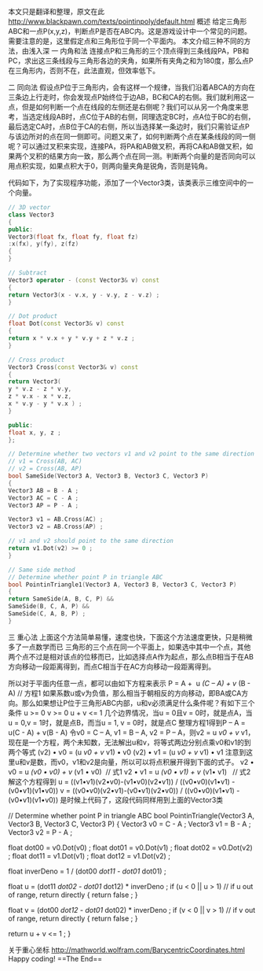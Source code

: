 

本文只是翻译和整理，原文在此<http://www.blackpawn.com/texts/pointinpoly/default.html>
概述
给定三角形ABC和一点P(x,y,z)，判断点P是否在ABC内。这是游戏设计中一个常见的问题。需要注意的是，这里假定点和三角形位于同一个平面内。
本文介绍三种不同的方法，由浅入深
一 内角和法
连接点P和三角形的三个顶点得到三条线段PA，PB和PC，求出这三条线段与三角形各边的夹角，如果所有夹角之和为180度，那么点P在三角形内，否则不在，此法直观，但效率低下。

二 同向法
假设点P位于三角形内，会有这样一个规律，当我们沿着ABCA的方向在三条边上行走时，你会发现点P始终位于边AB，BC和CA的右侧。我们就利用这一点，但是如何判断一个点在线段的左侧还是右侧呢？我们可以从另一个角度来思考，当选定线段AB时，点C位于AB的右侧，同理选定BC时，点A位于BC的右侧，最后选定CA时，点B位于CA的右侧，所以当选择某一条边时，我们只需验证点P与该边所对的点在同一侧即可。问题又来了，如何判断两个点在某条线段的同一侧呢？可以通过叉积来实现，连接PA，将PA和AB做叉积，再将CA和AB做叉积，如果两个叉积的结果方向一致，那么两个点在同一测。判断两个向量的是否同向可以用点积实现，如果点积大于0，则两向量夹角是锐角，否则是钝角。

代码如下，为了实现程序功能，添加了一个Vector3类，该类表示三维空间中的一个向量。

```c++
// 3D vector
class Vector3
{
public:
Vector3(float fx, float fy, float fz)
:x(fx), y(fy), z(fz)
{
}

// Subtract
Vector3 operator - (const Vector3& v) const
{
return Vector3(x - v.x, y - v.y, z - v.z) ;
}

// Dot product
float Dot(const Vector3& v) const
{
return x * v.x + y * v.y + z * v.z ;
}

// Cross product
Vector3 Cross(const Vector3& v) const
{
return Vector3(
y * v.z - z * v.y,
z * v.x - x * v.z,
x * v.y - y * v.x ) ;
}

public:
float x, y, z ;
};

// Determine whether two vectors v1 and v2 point to the same direction
// v1 = Cross(AB, AC)
// v2 = Cross(AB, AP)
bool SameSide(Vector3 A, Vector3 B, Vector3 C, Vector3 P)
{
Vector3 AB = B - A ;
Vector3 AC = C - A ;
Vector3 AP = P - A ;

Vector3 v1 = AB.Cross(AC) ;
Vector3 v2 = AB.Cross(AP) ;

// v1 and v2 should point to the same direction
return v1.Dot(v2) >= 0 ;
}

// Same side method
// Determine whether point P in triangle ABC
bool PointinTriangle1(Vector3 A, Vector3 B, Vector3 C, Vector3 P)
{
return SameSide(A, B, C, P) &&
SameSide(B, C, A, P) &&
SameSide(C, A, B, P) ;
}

```

三 重心法
上面这个方法简单易懂，速度也快，下面这个方法速度更快，只是稍微多了一点数学而已
三角形的三个点在同一个平面上，如果选中其中一个点，其他两个点不过是相对该点的位移而已，比如选择点A作为起点，那么点B相当于在AB方向移动一段距离得到，而点C相当于在AC方向移动一段距离得到。

所以对于平面内任意一点，都可以由如下方程来表示
P = A +  u *(C – A) + v* (B - A) // 方程1
如果系数u或v为负值，那么相当于朝相反的方向移动，即BA或CA方向。那么如果想让P位于三角形ABC内部，u和v必须满足什么条件呢？有如下三个条件
u >= 0
v >= 0
u + v <= 1
几个边界情况，当u = 0且v = 0时，就是点A，当u = 0,v = 1时，就是点B，而当u = 1, v = 0时，就是点C
整理方程1得到P – A = u(C - A) + v(B - A)
令v0 = C – A, v1 = B – A, v2 = P – A，则v2 = u *v0 + v* v1，现在是一个方程，两个未知数，无法解出u和v，将等式两边分别点乘v0和v1的到两个等式
(v2) • v0 = (u *v0 + v* v1) • v0
(v2) • v1 = (u *v0 + v* v1) • v1
注意到这里u和v是数，而v0，v1和v2是向量，所以可以将点积展开得到下面的式子。
v2 • v0 = u *(v0 • v0) + v* (v1 • v0)  // 式1
v2 • v1 = u *(v0 • v1) + v* (v1• v1)   // 式2
解这个方程得到
u = ((v1•v1)(v2•v0)-(v1•v0)(v2•v1)) / ((v0•v0)(v1•v1) - (v0•v1)(v1•v0))
v = ((v0•v0)(v2•v1)-(v0•v1)(v2•v0)) / ((v0•v0)(v1•v1) - (v0•v1)(v1•v0))
是时候上代码了，这段代码同样用到上面的Vector3类

// Determine whether point P in triangle ABC
bool PointinTriangle(Vector3 A, Vector3 B, Vector3 C, Vector3 P)
{
Vector3 v0 = C - A ;
Vector3 v1 = B - A ;
Vector3 v2 = P - A ;

float dot00 = v0.Dot(v0) ;
float dot01 = v0.Dot(v1) ;
float dot02 = v0.Dot(v2) ;
float dot11 = v1.Dot(v1) ;
float dot12 = v1.Dot(v2) ;

float inverDeno = 1 / (dot00 *dot11 - dot01* dot01) ;

float u = (dot11 *dot02 - dot01* dot12) * inverDeno ;
if (u < 0 || u > 1) // if u out of range, return directly
{
return false ;
}

float v = (dot00 *dot12 - dot01* dot02) * inverDeno ;
if (v < 0 || v > 1) // if v out of range, return directly
{
return false ;
}

return u + v <= 1 ;
}

关于重心坐标
<http://mathworld.wolfram.com/BarycentricCoordinates.html>
Happy coding!
==The End==
